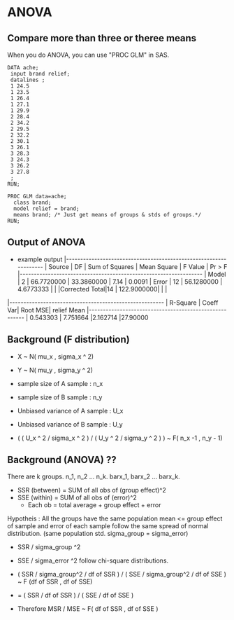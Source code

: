 ANOVA
=====

Compare more than three or theree means
---------------------------------------

When you do ANOVA, you can use "PROC GLM" in SAS.

~~~ SAS
DATA ache;
 input brand relief;
 datalines ;
 1 24.5
 1 23.5
 1 26.4
 1 27.1
 1 29.9
 2 28.4
 2 34.2
 2 29.5
 2 32.2
 2 30.1
 3 26.1
 3 28.3
 3 24.3
 3 26.2
 3 27.8
 ;
RUN;

PROC GLM data=ache;
  class brand;
  model relief = brand;
  means brand; /* Just get means of groups & stds of groups.*/
RUN;
~~~


Output of ANOVA
----------------

* example output
|------------------------------------------------------------------
| Source | DF | Sum of Squares | Mean Square | F Value | Pr > F 
|-----------------------------------------------------------------
| Model  | 2  | 66.7720000     | 33.3860000  | 7.14    | 0.0091 
| Error  | 12 | 56.1280000     | 4.6773333   |         |
|Corrected Total|14 | 122.9000000|           |         |


|-------------------------------------------------------
| R-Square | Coeff Var| Root MSE| relief Mean 
|-------------------------------------------------------
| 0.543303 | 7.751664 |2.162714 |27.90000 


Background (F distribution)
---------------------------

* X ~ N( mu_x , sigma_x ^ 2)
* Y ~ N( mu_y , sigma_y ^ 2)
* sample size of A sample : n_x
* sample size of B sample : n_y
* Unbiased variance of A sample : U_x
* Unbiased variance of B sample : U_y

* ( ( U_x ^ 2 / sigma_x ^ 2 ) /  ( U_y ^ 2 / sigma_y ^ 2 ) ) ~ F( n_x -1 , n_y - 1)


Background (ANOVA) ??
---------------------

There are k groups. n_1, n_2 ... n_k. barx_1, barx_2 ... barx_k.

* SSR (between) = SUM of all obs of (group effect)^2
* SSE (within) =  SUM of all obs of (error)^2
  + Each ob = total average + group effect + error

Hypotheis : All the groups have the same population mean <= group effect of sample and error of each sample follow the same spread of normal distribution. (same population std. sigma_group = sigma_error)

* SSR / sigma_group ^2
* SSE / sigma_error ^2
follow chi-square distributions.

* ( SSR / sigma_group^2 / df of SSR ) / ( SSE / sigma_group^2 / df of SSE ) ~ F (df of SSR , df of SSE)
* = ( SSR / df of SSR ) / ( SSE / df of SSE ) 
* Therefore MSR / MSE ~ F( df of SSR , df of SSE )


